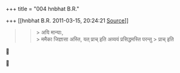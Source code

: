 +++
title = "004 hnbhat B.R."

+++
[[hnbhat B.R.	2011-03-15, 20:24:21 [Source](https://groups.google.com/g/bvparishat/c/1ksCEMbdlqA)]]



> 
> > 
> > \> अयि मान्याः,  
> \> ममैका जिज्ञासा अस्ति, यत् प्राच् इति अव्ययं प्रसिद्धमस्ति परन्तु > प्राच् इति  
> > 
> > 
> > 
> >   
> > 







